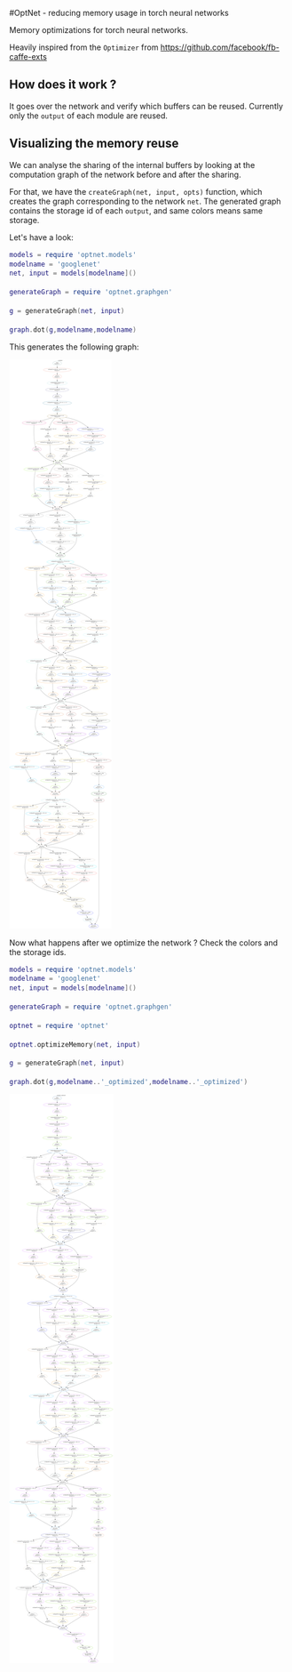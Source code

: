 #OptNet - reducing memory usage in torch neural networks

Memory optimizations for torch neural networks.

Heavily inspired from the `Optimizer` from https://github.com/facebook/fb-caffe-exts

## How does it work ?

It goes over the network and verify which buffers can be reused. Currently only
the `output` of each module are reused.

## Visualizing the memory reuse

We can analyse the sharing of the internal buffers by looking at the computation
graph of the network before and after the sharing.

For that, we have the `createGraph(net, input, opts)` function, which creates the
graph corresponding to the network `net`. The generated graph contains the storage
id of each `output`, and same colors means same storage.

Let's have a look:

```lua
models = require 'optnet.models'
modelname = 'googlenet'
net, input = models[modelname]()

generateGraph = require 'optnet.graphgen'

g = generateGraph(net, input)

graph.dot(g,modelname,modelname)

```

This generates the following graph:

![GoogleNet without memory optimization](googlenet.gif)

Now what happens after we optimize the network ? Check the colors and the storage
ids.

```lua
models = require 'optnet.models'
modelname = 'googlenet'
net, input = models[modelname]()

generateGraph = require 'optnet.graphgen'

optnet = require 'optnet'

optnet.optimizeMemory(net, input)

g = generateGraph(net, input)

graph.dot(g,modelname..'_optimized',modelname..'_optimized')
```
![GoogleNet with memory optimization](googlenet_optimized.gif)
